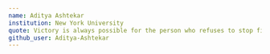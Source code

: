 ```yaml
---
name: Aditya Ashtekar
institution: New York University
quote: Victory is always possible for the person who refuses to stop fighting
github_user: Aditya-Ashtekar
---
```

